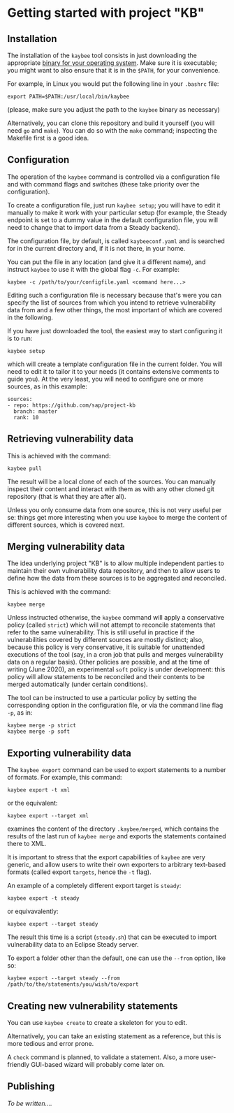 # Getting started with project "KB"

## Installation

The installation of the `kaybee` tool consists in just downloading the appropriate
[binary for your operating system](https://github.com/SAP/project-kb/releases).
Make sure it is executable; you might want to also ensure that it is in the `$PATH`, for your convenience.

For example, in Linux you would put the following line in your `.bashrc` file:

    export PATH=$PATH:/usr/local/bin/kaybee

(please, make sure you adjust the path to the `kaybee` binary as necessary)

Alternatively, you can clone this repository and build it yourself (you will need `go` and `make`).
You can do so with the `make` command; inspecting the Makefile first is a good idea.

## Configuration

The operation of the `kaybee` command is controlled via a configuration file and with
command flags and switches (these take priority over the configuration).

To create a configuration file, just run `kaybee setup`; you will have to edit it manually
to make it work with your particular setup (for example, the Steady endpoint is set to a dummy value
in the default configuration file, you will need to change that to import data from a Steady backend).

The configuration file, by default, is called `kaybeeconf.yaml` and is searched for
in the current directory and, if it is not there, in your home.

You can put the file in any location (and give it a different name), and
instruct `kaybee` to use it with the global flag `-c`. For example:

    kaybee -c /path/to/your/configfile.yaml <command here...>

Editing such a configuration file is necessary because that's were you can specify the list
of sources from which you intend to retrieve vulnerability data from and
a few other things, the most important of which are covered in the following.

If you have just downloaded the tool, the easiest way to start configuring
it is to run:

    kaybee setup

which will create a template configuration file in the current folder. You
will need to edit it to tailor it to your needs (it contains extensive comments
to guide you). At the very least, you will need to configure one or more sources,
as in this example:

    sources:
    - repo: https://github.com/sap/project-kb
      branch: master
      rank: 10


## Retrieving vulnerability data

This is achieved with the command:

    kaybee pull

The result will be a local clone of each of the sources. You can
manually inspect their content and interact with them as with any
other cloned git repository (that is what they are after all).

Unless you only consume data from one source, this is not very useful
per se: things get more interesting when you use `kaybee` to merge
the content of different sources, which is covered next.

## Merging  vulnerability data

The idea underlying project "KB" is to allow multiple independent
parties to maintain their own vulnerability data repository, and then
to allow users to define how the data from these sources is to be aggregated
and reconciled.

This is achieved with the command:

    kaybee merge

Unless instructed otherwise, the `kaybee` command will apply a conservative
policy (called `strict`) which will not attempt to reconcile statements
that refer to the same vulnerability. This is still useful in practice if
the vulnerabilities covered by different sources are mostly distinct; also,
because this policy is very conservative, it is suitable for unattended
executions of the tool (say, in a cron job that pulls and merges vulnerability
data on a regular basis). Other policies are possible, and at the time of writing
(June 2020), an experimental `soft` policy is under development: this policy
will allow statements to be reconciled and their contents to be merged automatically
(under certain conditions).

The tool can be instructed to use a particular policy by setting the corresponding
option in the configuration file, or via the command line flag `-p`, as in:

    kaybee merge -p strict
    kaybee merge -p soft



## Exporting vulnerability data

The `kaybee export` command can be used to export statements to a number of formats.
For example, this command:

    kaybee export -t xml

or the equivalent:

    kaybee export --target xml

examines the content of the directory `.kaybee/merged`, which contains the results of
the last run of `kaybee merge` and exports the statements contained there to XML.

It is important to stress that the export capabilities of `kaybee` are very generic, and
allow users to write their own exporters to arbitrary text-based formats (called export `targets`, hence
the `-t` flag).

An example of a completely different export target is `steady`:

    kaybee export -t steady

or equivavalently:

    kaybee export --target steady

The result this time is a script (`steady.sh`) that can be executed to import
vulnerability data to an Eclipse Steady server.

To export a folder other than the default, one can use the `--from` option, like so:

    kaybee export --target steady --from /path/to/the/statements/you/wish/to/export


## Creating new vulnerability statements

You can use `kaybee create` to create a skeleton for you to edit.

Alternatively, you can take an existing statement as a reference, but this is more
tedious and error prone.

A `check` command is planned, to validate a statement. Also, a more user-friendly GUI-based wizard
will probably come later on.

## Publishing

*To be written....*
